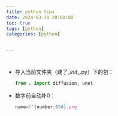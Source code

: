 ```yaml
---
title: python tips
date: 2024-03-10 20:00:00
toc: true
tags: [python]
categories: [python]


---
```


#

<!-- more -->



- 导入当前文件夹（建了\__init__.py）下的包：

    ```python
    from . import diffusion, unet
    ```

- 数字前自动补0：

  ```python
  name=f'{number:05d}.png'
  ```

  